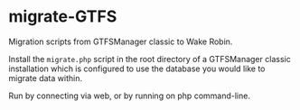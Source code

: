 # migrate-GTFS

Migration scripts from GTFSManager classic to Wake Robin.

Install the `migrate.php` script in the root directory of a GTFSManager classic installation which is configured to use the database you would like to migrate data within.

Run by connecting via web, or by running on php command-line.

